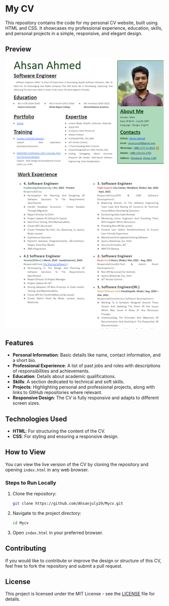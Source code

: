 # My CV

This repository contains the code for my personal CV website, built using HTML and CSS. It showcases my professional experience, education, skills, and personal projects in a simple, responsive, and elegant design.

## Preview

![CV Outlook](image/cv-screenshot.png)

## Features

- **Personal Information**: Basic details like name, contact information, and a short bio.
- **Professional Experience**: A list of past jobs and roles with descriptions of responsibilities and achievements.
- **Education**: Details about academic qualifications.
- **Skills**: A section dedicated to technical and soft skills.
- **Projects**: Highlighting personal and professional projects, along with links to GitHub repositories where relevant.
- **Responsive Design**: The CV is fully responsive and adapts to different screen sizes.

## Technologies Used

- **HTML**: For structuring the content of the CV.
- **CSS**: For styling and ensuring a responsive design.

## How to View

You can view the live version of the CV by cloning the repository and opening `index.html` in any web browser.

### Steps to Run Locally

1. Clone the repository:
   ```bash
   git clone https://github.com/Ahsanjuly29/Mycv.git
   ```
2. Navigate to the project directory:
   ```bash
   cd Mycv
   ```
3. Open `index.html` in your preferred browser.

## Contributing

If you would like to contribute or improve the design or structure of this CV, feel free to fork the repository and submit a pull request.

## License

This project is licensed under the MIT License - see the [LICENSE](LICENSE) file for details.
